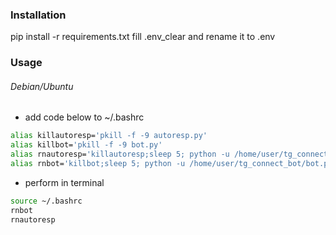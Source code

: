 ### Installation 
pip install -r requirements.txt
fill .env_clear and rename it to .env
### Usage 
###### Debian/Ubuntu
- add code below to ~/.bashrc
```bash
alias killautoresp='pkill -f -9 autoresp.py'
alias killbot='pkill -f -9 bot.py'
alias rnautoresp='killautoresp;sleep 5; python -u /home/user/tg_connect_bot/autoresp.py >> /home/user/tg_connect_bot/logs/autoresp.log 2>&1 &'
alias rnbot='killbot;sleep 5; python -u /home/user/tg_connect_bot/bot.py >> /home/user/tg_connect_bot/logs/bot.log 2>&1 &'
```
- perform in terminal
```bash
source ~/.bashrc
rnbot
rnautoresp
``` 
